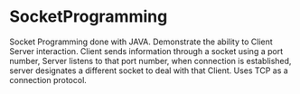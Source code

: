 # SocketProgramming
Socket Programming done with JAVA. Demonstrate the ability to Client Server interaction. Client sends information through a socket using a port number, Server listens to that port number, when connection is established, server designates a different socket to deal with that Client. Uses TCP as a connection protocol.
